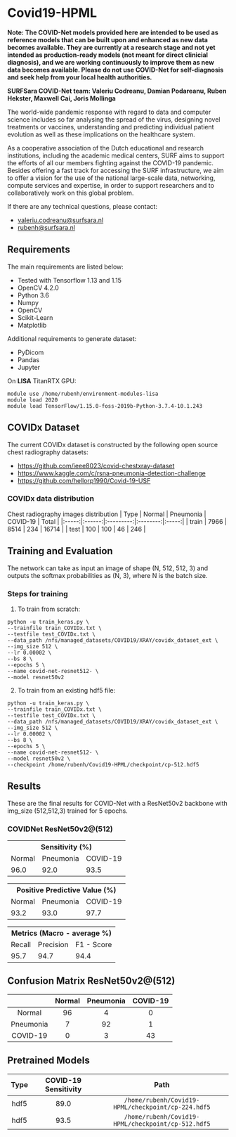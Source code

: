 # Covid19-HPML


**Note: The COVID-Net models provided here are intended to be used as reference models that can be built upon and enhanced as new data becomes available. They are currently at a research stage and not yet intended as production-ready models (not meant for direct clinicial diagnosis), and we are working continuously to improve them as new data becomes available. Please do not use COVID-Net for self-diagnosis and seek help from your local health authorities.**


**SURFSara COVID-Net team: Valeriu Codreanu, Damian Podareanu, Ruben Hekster, Maxwell Cai, Joris Mollinga**


The world-wide pandemic response with regard to data and computer science includes so far analysing the spread of the virus, designing novel treatments or vaccines, understanding and predicting individual patient evolution as well as these implications on the healthcare system. 


As a cooperative association of the Dutch educational and research institutions, including the academic medical centers, SURF aims to support the efforts of all our members fighting against the COVID-19 pandemic. Besides offering a fast track for accessing the SURF infrastructure, we aim to offer a vision for the use of the national large-scale data, networking, compute services and expertise, in order to support researchers and to collaboratively work on this global problem. 


If there are any technical questions, please contact:
* valeriu.codreanu@surfsara.nl
* rubenh@surfsara.nl



## Requirements

The main requirements are listed below:

* Tested with Tensorflow 1.13 and 1.15
* OpenCV 4.2.0
* Python 3.6
* Numpy
* OpenCV
* Scikit-Learn
* Matplotlib

Additional requirements to generate dataset:
* PyDicom
* Pandas
* Jupyter


On **LISA** TitanRTX GPU:
```
module use /home/rubenh/environment-modules-lisa
module load 2020
module load TensorFlow/1.15.0-foss-2019b-Python-3.7.4-10.1.243
```

## COVIDx Dataset


The current COVIDx dataset is constructed by the following open source chest radiography datasets:
* https://github.com/ieee8023/covid-chestxray-dataset
* https://www.kaggle.com/c/rsna-pneumonia-detection-challenge
* https://github.com/hellorp1990/Covid-19-USF
 
### COVIDx data distribution


Chest radiography images distribution
|  Type | Normal | Pneumonia | COVID-19 | Total |
|:-----:|:------:|:---------:|:--------:|:-----:|
| train |  7966  |    8514   |    234   | 16714 |
|  test |   100  |     100   |     46   |   246 |


## Training and Evaluation
The network can take as input an image of shape (N, 512, 512, 3) and outputs the softmax probabilities as (N, 3), where N is the batch size.


### Steps for training

1. To train from scratch:
```
python -u train_keras.py \
--trainfile train_COVIDx.txt \
--testfile test_COVIDx.txt \
--data_path /nfs/managed_datasets/COVID19/XRAY/covidx_dataset_ext \
--img_size 512 \
--lr 0.00002 \
--bs 8 \
--epochs 5 \
--name covid-net-resnet512- \
--model resnet50v2
```
2. To train from an existing hdf5 file:
```
python -u train_keras.py \
--trainfile train_COVIDx.txt \
--testfile test_COVIDx.txt \
--data_path /nfs/managed_datasets/COVID19/XRAY/covidx_dataset_ext \
--img_size 512 \
--lr 0.00002 \
--bs 8 \
--epochs 5 \
--name covid-net-resnet512- \
--model resnet50v2 \
--checkpoint /home/rubenh/Covid19-HPML/checkpoint/cp-512.hdf5
```

## Results
These are the final results for COVID-Net with a ResNet50v2 backbone with img_size (512,512,3) trained for 5 epochs.  


### COVIDNet ResNet50v2@(512)

<div class="tg-wrap" align="center"><table class="tg">
  <tr>
    <th class="tg-7btt" colspan="3">Sensitivity (%)</th>
  </tr>
  <tr>
    <td class="tg-7btt">Normal</td>
    <td class="tg-7btt">Pneumonia</td>
    <td class="tg-7btt">COVID-19</td>
  </tr>
  <tr>
    <td class="tg-c3ow">96.0</td>
    <td class="tg-c3ow">92.0</td>
    <td class="tg-c3ow">93.5</td>
  </tr>
</table></div>


<div class="tg-wrap"><table class="tg">
  <tr>
    <th class="tg-7btt" colspan="3">Positive Predictive Value (%)</th>
  </tr>
  <tr>
    <td class="tg-7btt">Normal</td>
    <td class="tg-7btt">Pneumonia</td>
    <td class="tg-7btt">COVID-19</td>
  </tr>
  <tr>
    <td class="tg-c3ow">93.2</td>
    <td class="tg-c3ow">93.0</td>
    <td class="tg-c3ow">97.7</td>
  </tr>
</table></div>

<div class="tg-wrap"><table class="tg">
  <tr>
    <th class="tg-7btt" colspan="3">Metrics (Macro - average %)</th>
  </tr>
  <tr>
    <td class="tg-7btt">Recall</td>
    <td class="tg-7btt">Precision</td>
    <td class="tg-7btt">F1 - Score</td>
  </tr>
  <tr>
    <td class="tg-c3ow">95.7</td>
    <td class="tg-c3ow">94.7</td>
    <td class="tg-c3ow">94.4</td>
  </tr>
</table></div>


## Confusion Matrix ResNet50v2@(512)

|         | Normal|Pneumonia |  COVID-19 |
|:-------:|:-----:|:--------:|:---------:|
|Normal   |   96  |    4     |     0     |
|Pneumonia|    7  |   92     |     1     |
|COVID-19 |    0  |    3     |    43     | 

## Pretrained Models
|  Type | COVID-19 Sensitivity |                       Path                        |
|:-----:|:--------------------:|:-------------------------------------------------:|
|  hdf5 |         89.0         | `/home/rubenh/Covid19-HPML/checkpoint/cp-224.hdf5`|
|  hdf5 |         93.5         | `/home/rubenh/Covid19-HPML/checkpoint/cp-512.hdf5`|
